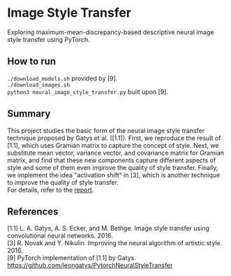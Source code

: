 # Image Style Transfer 

Exploring maximum-mean-discrepancy-based descriptive neural image style transfer using PyTorch.

## How to run

`./download_models.sh` provided by [9].  
`./download_images.sh`  
`python3 neural_image_style_transfer.py` built upon [9].

## Summary

This project studies the basic form of the neural image style transfer technique proposed by Gatys et al. ([1.1]). First, we reproduce the result of [1.1], which uses Gramian matrix to capture the concept of style. Next, we substitute mean vector, variance vector, and covariance matrix for Gramian matrix, and find that these new components capture different aspects of style and some of them even improve the quality of style transfer. Finally, we implement the idea "activation shift" in [3], which is another technique to improve the quality of style transfer.  
For details, refer to the [report](report.md).

## References

[1.1] L. A. Gatys, A. S. Ecker, and M. Bethge. Image style transfer using convolutional neural networks. 2016.  
[3] R. Novak and Y. Nikulin. Improving the neural algorithm of artistic style. 2016.  
[9] PyTorch implementation of [1.1] by Gatys. https://github.com/leongatys/PytorchNeuralStyleTransfer

